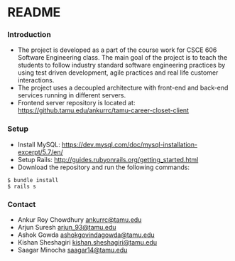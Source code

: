 # README

### Introduction ###
* The project is developed as a part of the course work for CSCE 606 Software Engineering class. The main goal of the project is to teach the students to follow industry standard software engineering practices by using test driven development, agile practices and real life customer interactions. 
* The project uses a decoupled architecture with front-end and back-end services running in different servers.
* Frontend server repository is located at: https://github.tamu.edu/ankurrc/tamu-career-closet-client

### Setup ###
* Install MySQL: https://dev.mysql.com/doc/mysql-installation-excerpt/5.7/en/
* Setup Rails: http://guides.rubyonrails.org/getting_started.html
* Download the repository and run the following commands:
```
$ bundle install 
$ rails s
```

### Contact ###
* Ankur Roy Chowdhury ankurrc@tamu.edu
* Arjun Suresh arjun_93@tamu.edu
* Ashok Gowda ashokgovindagowda@tamu.edu
* Kishan Sheshagiri kishan.sheshagiri@tamu.edu
* Saagar Minocha saagar14@tamu.edu

